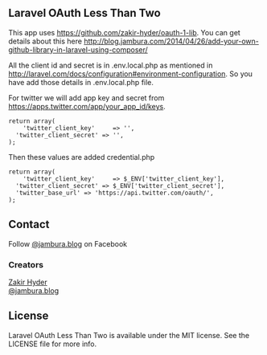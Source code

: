 ## Laravel OAuth Less Than Two

This app uses https://github.com/zakir-hyder/oauth-1-lib. You can get details about this here http://blog.jambura.com/2014/04/26/add-your-own-github-library-in-laravel-using-composer/

All the client id and secret is in .env.local.php as mentioned in http://laravel.com/docs/configuration#environment-configuration. So you have add those details in .env.local.php file.

For twitter we will add app key and secret from https://apps.twitter.com/app/your_app_id/keys. 

    return array(
    	'twitter_client_key'     => '',
      'twitter_client_secret' => '',
    );

Then these values are added credential.php

    return array(
    	'twitter_client_key'     => $_ENV['twitter_client_key'],
      'twitter_client_secret' => $_ENV['twitter_client_secret'],
      'twitter_base_url' => 'https://api.twitter.com/oauth/',
    );

## Contact

Follow [@jambura.blog](https://www.facebook.com/jambura.blog) on Facebook 

### Creators

[Zakir Hyder](https://github.com/zakir-hyder)  
[@jambura.blog](https://www.facebook.com/jambura.blog)

## License

Laravel OAuth Less Than Two is available under the MIT license. See the LICENSE file for more info.    